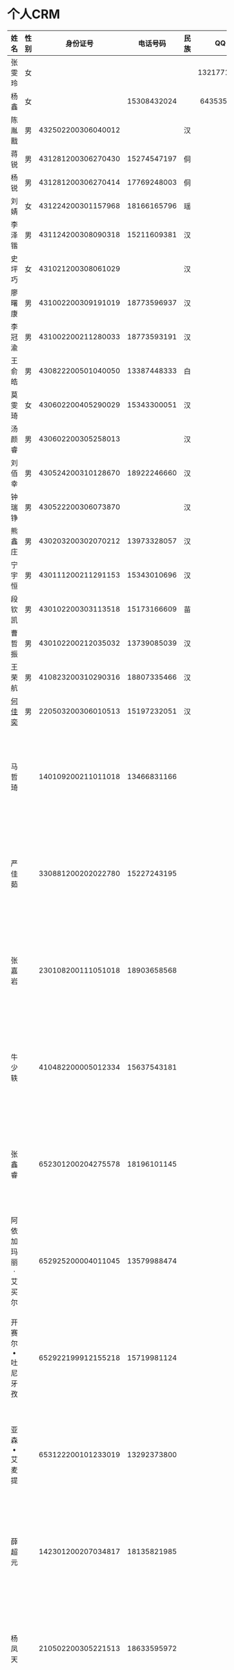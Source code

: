 # 个人CRM



|          姓名         |  性别 |        身份证号        |     电话号码    |  民族 |     QQ     |     学校    |     学院     |  班级序列号 |     学号     |
| :-----------------: | :-: | :----------------: | :---------: | :-: | :--------: | :-------: | :--------: | :----: | :--------: |
|         张雯玲         |  女  |                    |             |     | 1321771015 |           |            |        |            |
|          杨鑫         |  女  |                    | 15308432024 |     |  643535128 |           |            |        |            |
|         陈胤戬         |  男  | 432502200306040012 |             |  汉  |            |           |            |        |            |
|          蒋锐         |  男  | 431281200306270430 | 15274547197 |  侗  |            |           |            |        |            |
|          杨锐         |  男  | 431281200306270414 | 17769248003 |  侗  |            |           |            |        |            |
|          刘婧         |  女  | 431224200301157968 | 18166165796 |  瑶  |            |           |            |        |            |
|         李泽锴         |  男  | 431124200308090318 | 15211609381 |  汉  |            |           |            |        |            |
|         史坪巧         |  女  | 431021200308061029 |             |  汉  |            |           |            |        |            |
|         廖曙康         |  男  | 431002200309191019 | 18773596937 |  汉  |            |           |            |        |            |
|         李冠渝         |  男  | 431002200211280033 | 18773593191 |  汉  |            |           |            |        |            |
|         王俞皓         |  男  | 430822200501040050 | 13387448333 |  白  |            |           |            |        |            |
|         莫雯琦         |  女  | 430602200405290029 | 15343300051 |  汉  |            |           |            |        |            |
|         汤颜睿         |  男  | 430602200305258013 |             |  汉  |            |           |            |        |            |
|         刘佰幸         |  男  | 430524200310128670 | 18922246660 |  汉  |            |           |            |        |            |
|         钟瑞铮         |  男  | 430522200306073870 |             |  汉  |            |           |            |        |            |
|         熊鑫庄         |  男  | 430203200302070212 | 13973328057 |  汉  |            |           |            |        |            |
|         宁宇恒         |  男  | 430111200211291153 | 15343010696 |  汉  |            |           |            |        |            |
|         段钦凯         |  男  | 430102200303113518 | 15173166609 |  苗  |            |           |            |        |            |
|         曹哲振         |  男  | 430102200212035032 | 13739085039 |  汉  |            |           |            |        |            |
|         王荣航         |  男  | 410823200310290316 | 18807335466 |  汉  |            |           |            |        |            |
| [何佳奕](he-jia-yi.md) |  男  | 220503200306010513 | 15197232051 |  汉  |            |           |            |        |            |
|         马哲琦         |     | 140109200211011018 | 13466831166 |     |            | 东北大学秦皇岛分校 |   控制工程学院   | 200402 |  202013025 |
|         严佳茹         |     | 330881200202022780 | 15227243195 |     |            | 东北大学秦皇岛分校 |   控制工程学院   | 200317 |  202013644 |
|         张嘉岩         |     | 230108200111051018 | 18903658568 |     |            | 东北大学秦皇岛分校 |   控制工程学院   | 200409 |  202013065 |
|         牛少轶         |     | 410482200005012334 | 15637543181 |     |            | 东北大学秦皇岛分校 |   控制工程学院   | 200426 |  202013141 |
|         张鑫睿         |     | 652301200204275578 | 18196101145 |     |            | 东北大学秦皇岛分校 |   控制工程学院   | 200227 |  202013215 |
|      阿依加玛丽·艾买尔      |     | 652925200004011045 | 13579988474 |     |            | 东北大学秦皇岛分校 |   控制工程学院   | 200437 |  202013833 |
|       开赛尔•吐尼牙孜      |     | 652922199912155218 | 15719981124 |     |            | 东北大学秦皇岛分校 |   控制工程学院   | 200531 |  202013218 |
|        亚森•艾麦提       |     | 653122200101233019 | 13292373800 |     |            | 东北大学秦皇岛分校 |   控制工程学院   | 200330 |  202013219 |
|         薛超元         |     | 142301200207034817 | 18135821985 |     |            | 东北大学秦皇岛分校 |   控制工程学院   | 210405 |  202113038 |
|         杨凤天         |     | 210502200305221513 | 18633595972 |     |            | 东北大学秦皇岛分校 |   控制工程学院   | 210407 |  202113054 |
|         唐柯柯         |     | 622824200311210338 | 13884122604 |     |            | 东北大学秦皇岛分校 |   控制工程学院   | 210525 |  202113192 |
|         赵佳军         |     | 371425200210099070 | 13245371298 |     |            | 东北大学秦皇岛分校 |   控制工程学院   | 210616 |  202113116 |
|         王元佐         |     | 511502200304211956 | 15884129109 |     |            | 东北大学秦皇岛分校 |   控制工程学院   | 210622 |  202113170 |
|         高子威         |     | 131182200211233813 | 19331889767 |     |            | 东北大学秦皇岛分校 |   控制工程学院   | 210702 |  202113017 |
|         张首业         |     | 321102200204131919 | 18151632300 |     |            | 东北大学秦皇岛分校 |   控制工程学院   | 200217 |  202013623 |
|         廖宝靖         |     | 632801200211052720 | 18997398288 |     |            | 东北大学秦皇岛分校 |   控制工程学院   | 210630 |  202113204 |
|         谢国品         |     | 520221200012213355 | 18083691321 |     |            | 东北大学秦皇岛分校 |   控制工程学院   | 200135 |  202013794 |
|         赵银凇         |     | 511181200306250012 | 18080610968 |     |            | 东北大学秦皇岛分校 |   控制工程学院   | 210320 |  202113695 |
|         郭佳鑫         |     | 220283200310102715 | 13124344667 |     |            | 东北大学秦皇岛分校 |   控制工程学院   | 210109 |  202113062 |
|         欧阳舒婷        |     | 441623200301100328 | 15919383297 |     |            | 东北大学秦皇岛分校 |   控制工程学院   | 200217 |  202013162 |
|         周梓涵         |     | 420222200301289420 | 15172027593 |     |            | 东北大学秦皇岛分校 |   控制工程学院   | 200532 |  202013732 |
|         温雅然         |     | 350981200308080048 | 15159411586 |     |            | 东北大学秦皇岛分校 |   控制工程学院   | 210427 |  202113509 |
|         胡康达         |     | 330722200212064014 | 18533599960 |     |            | 东北大学秦皇岛分校 |   控制工程学院   | 210311 |  202113086 |
|         蒋幸含         |     | 321322200201305625 | 18851291576 |     |            | 东北大学秦皇岛分校 |   控制工程学院   | 200416 |  202013631 |
|         康玉茹         |     | 150125200209094223 | 18533590902 |     |            | 东北大学秦皇岛分校 |   控制工程学院   | 210527 |  202113043 |
|         柴秉琛         |     | 120111200307150010 | 18502602859 |     |            | 东北大学秦皇岛分校 |   控制工程学院   | 210101 |  202113004 |
|         尚靖博         |     | 141002200208050252 | 15536786969 |     |            | 东北大学秦皇岛分校 |   控制工程学院   | 210204 |  202113615 |
|         马燕逐         |     | 120103200305263214 | 18533586721 |     |            | 东北大学秦皇岛分校 |   控制工程学院   | 210301 |  202113309 |
|         刘姝佳         |     | 230121200301225024 | 15145119992 |     |            | 东北大学秦皇岛分校 |   控制工程学院   | 210627 |  202113073 |
|         侯茗哲         |     | 210522200210104416 | 13130135939 |     |            | 东北大学秦皇岛分校 |   控制工程学院   | 210207 |  202113356 |
|          于鑫         |     | 230621200208010317 | 15245990801 |     |            | 东北大学秦皇岛分校 |   控制工程学院   | 210609 |  202113074 |
|         郭晏晗         |     | 231085200407303649 | 13644637988 |     |            | 东北大学秦皇岛分校 |   控制工程学院   | 210328 |  202113071 |
|          迟锐         |     | 23010520020828373X | 13936292718 |     |            | 东北大学秦皇岛分校 |   控制工程学院   | 210203 |  202113377 |
|         范雨轩         |     | 341221200303182031 | 15846341237 |     |            | 东北大学秦皇岛分校 |   控制工程学院   | 210509 | 202113 072 |
|         刘茁然         |     | 231003200304153524 | 15227256278 |     |            | 东北大学秦皇岛分校 |   控制工程学院   | 210727 |  202113376 |
|         马国良         |     | 230281200211013011 | 15046872655 |     |            | 东北大学秦皇岛分校 |   控制工程学院   | 210709 |  202111375 |
|         刘成午         |     | 210123200401021810 | 13504074189 |     |            | 东北大学秦皇岛分校 |   控制工程学院   | 210706 |  202113354 |
|         王智麟         |     | 211121200209142215 | 15142746136 |     |            | 东北大学秦皇岛分校 |   控制工程学院   | 200310 |  202013587 |
|         罗潇阳         |     | 43132220031125887X | 15616001125 |     |            | 东北大学秦皇岛分校 |   控制工程学院   | 210119 |  202113143 |
|         朱凌萱         |     | 411702200306160619 | 17530360657 |     |            | 东北大学秦皇岛分校 |   控制工程学院   | 210316 |  202113121 |
|         林威桢         |     | 35080220020913701X | 18760086461 |     |            | 东北大学秦皇岛分校 |   控制工程学院   | 210313 |  202113208 |
|         罗俊辉         |     | 360721200304136432 | 18460327756 |     |            | 东北大学秦皇岛分校 |   控制工程学院   | 210614 |  202113412 |
|         陆光华         |     | 360722200306290077 | 18770972352 |     |            | 东北大学秦皇岛分校 |   控制工程学院   | 210314 |  202113103 |
|         徐芃阳         |     | 43010320030615002X | 18712750108 |     |            | 东北大学秦皇岛分校 |   控制工程学院   | 210130 |  202113152 |
|         杨若凡         |     | 371728200401060043 | 18353031015 |     |            | 东北大学秦皇岛分校 |   数学与统计学院  | 210229 |  202115085 |
|         李开妍         |     | 142230200204056320 | 18835026088 |     |            | 东北大学秦皇岛分校 |  外国语言文化学院  | 200112 |  202014045 |
|         冀丽妃         |     | 120106200209046526 | 13114897703 |     |            | 东北大学秦皇岛分校 |   控制工程学院   | 210324 |  202113602 |
|         王昕源         |     | 120104200210192114 | 13821196864 |     |            | 东北大学秦皇岛分校 |   控制工程学院   | 210201 |  202113603 |
|         陈姝羽         |     | 120223200301010165 | 18526504432 |     |            | 东北大学秦皇岛分校 |  外国语言文化学院  | 210302 |  202114009 |
|         杨子怡         |     | 120223200211081664 | 13352077732 |     |            | 东北大学秦皇岛分校 | 计算机与通信工程学院 | 210326 |  202112005 |
|         李铭硕         |     | 131024200205030017 | 18533792969 |     |            | 东北大学秦皇岛分校 |    悉尼学院    | 210201 |  202119242 |
|          赵轩         |     | 120223200310303525 | 19902056620 |     |            | 东北大学秦皇岛分校 |    管理学院    | 210714 |  202111021 |
|         王天奇         |     | 120225200301080035 | 18222922931 |     |            | 东北大学秦皇岛分校 |   控制工程学院   | 210301 |  202113006 |
|         王楷煌         |     | 350504200112181010 | 13328899428 |     |            | 东北大学秦皇岛分校 |   控制工程学院   | 200312 |  202013105 |
|         赵天宇         |     | 230106200203210837 | 15776662465 |     |            | 东北大学秦皇岛分校 |   控制工程学院   | 200312 |  202013611 |
|          义鑫         |     | 452428200201230014 | 15507843225 |     |            | 东北大学秦皇岛分校 |   控制工程学院   | 200332 |  202013768 |
|         谢家宝         |     | 140922200301180012 | 18247480661 |     |            | 东北大学秦皇岛分校 |   控制工程学院   | 210305 |  202113621 |
|         赵佳林         |     | 410782200305212799 | 15517329158 |     |            | 东北大学秦皇岛分校 |   控制工程学院   | 210314 |  202113668 |
|         张琬晨         |     | 411303200302220041 | 15936151099 |     |            | 东北大学秦皇岛分校 |   控制工程学院   | 210129 |  202113440 |
|         张丁文         |     | 530324200211171553 | 19384645498 |     |            | 东北大学秦皇岛分校 |   控制工程学院   | 210324 |  202113485 |
|          张浩         |     | 341281200208114993 | 18630310875 |     |            | 东北大学秦皇岛分校 |   控制工程学院   | 200524 |  202013664 |
|         王宇轩         |     | 220602200212020613 | 18504496911 |     |            | 东北大学秦皇岛分校 |   控制工程学院   | 210109 |  202113365 |
|         金孝阳         |     | 342601200207120014 | 17705652978 |     |            | 东北大学秦皇岛分校 |   控制工程学院   | 200120 |  202013652 |
|         宋雨萌         |     | 140421200210230420 | 15603457215 |     |            | 东北大学秦皇岛分校 |   控制工程学院   | 210227 |  202113335 |
|          师浩         |     | 530323200401111133 | 18895988435 |     |            | 东北大学秦皇岛分校 |   控制工程学院   | 210322 |  202113705 |
|          曾翀         |     | 431228200304140227 | 18874508619 |     |            | 东北大学秦皇岛分校 |   控制工程学院   | 210729 |  202113150 |
|         潘凯欣         |     | 332528200201010028 | 13059652001 |     |            | 东北大学秦皇岛分校 |   控制工程学院   | 200119 |  202013645 |
|         蒋思涵         |     | 32128320020812906X | 15190613333 |     |            | 东北大学秦皇岛分校 |   控制工程学院   | 200212 |  202013630 |
|         唐鹏博         |     | 320722200102215414 | 17368101051 |     |            | 东北大学秦皇岛分校 |   控制工程学院   | 200520 |  202013627 |
|          吴超         |     | 620321200310273013 | 18919353524 |     |            | 东北大学秦皇岛分校 |   控制工程学院   | 210323 |  202113709 |
|         郑张宇         |     | 511502200307188878 | 19940982948 |     |            | 东北大学秦皇岛分校 |   控制工程学院   | 210722 |  202113171 |
|         柳沂萱         |     | 130621200308097524 | 15720033099 |     |            | 东北大学秦皇岛分校 |   控制工程学院   | 210125 |  202113613 |
|          谢宁         |     | 360702200305142528 | 18533567655 |     |            | 东北大学秦皇岛分校 |   控制工程学院   | 210327 |  202113657 |
|         李晨阳         |     | 33102120021109201X | 19883607717 |     |            | 东北大学秦皇岛分校 |   控制工程学院   | 210411 |  202113088 |
|         何天强         |     | 431021200307021578 | 18173573627 |     |            | 东北大学秦皇岛分校 |   控制工程学院   | 210719 |  202113149 |
|         叶木昱         |     | 340111200305116557 | 18617817344 |     |            | 东北大学秦皇岛分校 |   控制工程学院   | 210310 |  202113650 |
|          刘恋         |     | 110112200303151424 | 18210456255 |     |            | 东北大学秦皇岛分校 |   控制工程学院   | 210726 |  202113003 |
|         韩格格         |     | 610114200211193521 | 17733597381 |     |            | 东北大学秦皇岛分校 |   控制工程学院   | 210530 |  202113186 |
|         陈铂元         |     | 220104200302214417 | 13944153423 |     |            | 东北大学秦皇岛分校 |   控制工程学院   | 210307 |  202113632 |
|         曹子耿         |     | 130130200207200018 | 13933850720 |     |            | 东北大学秦皇岛分校 |   控制工程学院   | 210403 |  202113610 |
|         陈星翰         |     | 210102200211221211 | 18100400225 |     |            | 东北大学秦皇岛分校 |   控制工程学院   | 210405 |  202113626 |
|         初春童         |     | 231121200306012520 | 18745633054 |     |            | 东北大学秦皇岛分校 |    管理学院    | 210622 |  202111181 |
|         胡淑媛         |     | 330181200305170024 | 17131058556 |     |            | 东北大学秦皇岛分校 |   控制工程学院   | 210426 |  202113646 |
|          霍惟         |     | 420117200405120033 | 13125055829 |     |            | 东北大学秦皇岛分校 |   控制工程学院   | 210415 |  202113675 |
|         刘嘉琦         |     | 431302200310127530 | 19932811405 |     |            | 东北大学秦皇岛分校 |   控制工程学院   | 210417 |  202113683 |
|         罗鼎成         |     | 36010420030323041X | 13807081805 |     |            | 东北大学秦皇岛分校 |   控制工程学院   | 210412 |  202113659 |
|         马佳瑞         |     | 152626200305191520 | 15598065151 |     |            | 东北大学秦皇岛分校 |   控制工程学院   | 210425 |  202113623 |
|         席天颖         |     | 130632200304044424 | 19801913155 |     |            | 东北大学秦皇岛分校 |   控制工程学院   | 210424 |  202113607 |
|         张恩豪         |     | 370502200301022810 | 15006842145 |     |            | 东北大学秦皇岛分校 |   控制工程学院   | 201413 |  202113662 |
|         张文博         |     | 210727200304146919 | 15241626772 |     |            | 东北大学秦皇岛分校 |   控制工程学院   | 210206 |  202113629 |
|         朱政宇         |     | 421182200310080014 | 17786628678 |     |            | 东北大学秦皇岛分校 |   控制工程学院   | 210216 |  202113677 |
|         邹果宏         |     | 43010420030831301X | 13507481443 |     |            | 东北大学秦皇岛分校 |   控制工程学院   | 210317 |  202113682 |
|          赖宸         |     | 350823200204293728 | 18532013991 |     |            | 东北大学秦皇岛分校 |   控制工程学院   | 200124 |  202013669 |
|         黄一恒         |     | 310112200205275615 | 18217014470 |     |            | 东北大学秦皇岛分校 |   控制工程学院   | 200519 |  202013621 |
|         杨乐为         |     | 340604200106251418 | 17358001682 |     |            | 东北大学秦皇岛分校 |   控制工程学院   | 200122 |  202013661 |
|         郑翼天         |     | 341503200301040316 | 15357482312 |     |            | 东北大学秦皇岛分校 |   控制工程学院   | 200118 |  202013650 |
|          张瑜         |     | 13098320020517182X | 18831733305 |     |            | 东北大学秦皇岛分校 |   控制工程学院   | 200105 |  202013530 |
|         邵相龙         |     | 230121200204110014 | 18630352075 |     |            | 东北大学秦皇岛分校 |   控制工程学院   | 200115 |  202013609 |
|         钱亦凡         |     | 330184200008240056 | 13325717130 |     |            | 东北大学秦皇岛分校 |   控制工程学院   | 200117 |  202013635 |
|         苏昊天         |     | 371202200209142611 | 18663463765 |     |            | 东北大学秦皇岛分校 |   控制工程学院   | 200119 |  202013685 |
|         肖溢华         |     | 360103200210220312 | 18630300995 |     |            | 东北大学秦皇岛分校 |   控制工程学院   | 200216 |  202013674 |
|         邵梓豪         |     | 36042820040216083X | 18270210449 |     |            | 东北大学秦皇岛分校 |   控制工程学院   | 200421 |  202013677 |
|         黄培元         |     | 412701200210092000 | 13230378397 |     |            | 东北大学秦皇岛分校 |   控制工程学院   | 200325 |  202013717 |
|          唐爽         |     | 431102200212120000 | 15673493895 |     |            | 东北大学秦皇岛分校 |   控制工程学院   | 200120 |  202013745 |
|         陈卓含         |     | 511721200108127000 | 15281898511 |     |            | 东北大学秦皇岛分校 |   控制工程学院   | 200334 |  202013785 |
|         孙泽玺         |     | 410303200208160000 | 15737932153 |     |            | 东北大学秦皇岛分校 |   控制工程学院   | 200226 |  202013705 |
|         张书浩         |     | 370502200203086000 | 13176472709 |     |            | 东北大学秦皇岛分校 |   控制工程学院   | 200320 |  202013689 |
|         汤凯琦         |     | 420222200204230419 | 18532025905 |     |            | 东北大学秦皇岛分校 |   控制工程学院   | 200429 |  202013733 |
|          熊壮         |     | 420104200110290818 | 18986118451 |     |            | 东北大学秦皇岛分校 |   控制工程学院   | 200238 |  202016197 |
|          吕信         |     | 330821200204267275 | 13353327566 |     |            | 东北大学秦皇岛分校 |   控制工程学院   | 200417 |  202013638 |
|         毛梦涛         |     | 421127200209100856 | 13367132830 |     |            | 东北大学秦皇岛分校 |   控制工程学院   | 200133 |  202013738 |
|          王维         |     | 421122200303245814 | 13171823986 |     |            | 东北大学秦皇岛分校 |   控制工程学院   | 200123 |  202013737 |
|         黄竣菲         |     | 420606200203293049 | 15072277345 |     |            | 东北大学秦皇岛分校 |   控制工程学院   | 200328 |  202013735 |
|          王浩         |     | 150205200207280719 | 15848831345 |     |            | 东北大学秦皇岛分校 |   控制工程学院   | 210305 |  202113346 |
|         刘琛宇         |     | 150221200203130019 | 13664077131 |     |            | 东北大学秦皇岛分校 |   控制工程学院   | 210205 |  202113345 |
|         陶一凡         |     | 152921200304190029 | 15248832630 |     |            | 东北大学秦皇岛分校 |    管理学院    | 211118 |  202111103 |
|         高薪媛         |     | 152723200209038426 | 15047124839 |     |            | 东北大学秦皇岛分校 |  外国语言文化学院  | 210410 |  202114048 |
|          王巡         |     | 340621200305257819 | 15756104367 |     |            | 东北大学秦皇岛分校 |   控制工程学院   | 210213 |  202113406 |
|         汪澄哲         |     | 331003200212170152 | 13806587774 |     |            | 东北大学秦皇岛分校 |   控制工程学院   | 210212 |  202113398 |
|         温子豪         |     | 360730200305170110 | 17870083669 |     |            | 东北大学秦皇岛分校 |   控制工程学院   | 210215 |  202113415 |
|         顾泰雷         |     | 321324200308180175 | 19825871226 |     |            | 东北大学秦皇岛分校 |   控制工程学院   | 210211 |  202113390 |
|         许加恒         |     | 320826200201061000 | 18752326781 |     |            | 东北大学秦皇岛分校 | 计算机与通信工程学院 | 200211 |  202012610 |
|         陈松逸         |     | 331004200202070000 | 13732349913 |     |            | 东北大学秦皇岛分校 | 计算机与通信工程学院 | 200212 |  202012621 |
|         叶悟鋮         |     | 331081200302187000 | 13058667125 |     |            | 东北大学秦皇岛分校 |   控制工程学院   | 210112 |  202113397 |
|         杨崇锹         |     | 331081200305277000 | 13968594060 |     |            | 东北大学秦皇岛分校 | 计算机与通信工程学院 | 210710 |  202112623 |
|          郭浩         |     | 342423200211207910 | 18533567538 |     |            | 东北大学秦皇岛分校 |   控制工程学院   | 210612 |  202113099 |
|          王晴         |     | 13098120030315342X | 18713718095 |     |            | 东北大学秦皇岛分校 |   控制工程学院   | 210626 |  202113321 |
|         乜荣坤         |     | 130930200304272420 | 18712789316 |     |            | 东北大学秦皇岛分校 |   控制工程学院   | 210726 |  202113328 |
|          孙星         |     | 342423200303117824 | 19556339603 |     |            | 东北大学秦皇岛分校 |    管理学院    | 211223 |  202111247 |
|         步梦越         |     | 410221200306045946 | 18712772336 |     |            | 东北大学秦皇岛分校 |   控制工程学院   | 210628 |  202113430 |
|         吴昊哲         |     | 220282200302043210 | 15948441812 |     |            | 东北大学秦皇岛分校 |   控制工程学院   | 210608 |  202113368 |
|         张鑫月         |     | 220702200305174625 | 13304382426 |     |            | 东北大学秦皇岛分校 |   控制工程学院   | 210627 |  202113366 |
|         周翔宇         |     | 342425200401214911 | 17880121518 |     |            | 东北大学秦皇岛分校 |   控制工程学院   | 210113 |  202113101 |
|         徐明壮         |     | 220284200208115815 | 13244022597 |     |            | 东北大学秦皇岛分校 |   控制工程学院   | 200512 |  202013057 |
|          帅骏         |     | 340827200212300055 | 19856098656 |     |            | 东北大学秦皇岛分校 |   控制工程学院   | 200217 |  202013093 |
|         陈大川         |     | 360401200112242036 | 15779215893 |     |            | 东北大学秦皇岛分校 |   控制工程学院   | 200313 |  202013107 |
|         夏益凯         |     | 131121200210283218 | 16632860918 |     |            | 东北大学秦皇岛分校 |   控制工程学院   | 200303 |  202013022 |
|         蔡子龙         |     | 110103200110130000 | 15811137218 |     |            | 东北大学秦皇岛分校 |   控制工程学院   | 200202 |  202013001 |
|          刘帅         |     | 140321200010280000 | 15635357745 |     |            | 东北大学秦皇岛分校 |   控制工程学院   | 200107 |  202013030 |
|         王智舆         |     | 15022120010504001X | 15174955462 |     |            | 东北大学秦皇岛分校 |   控制工程学院   | 200509 |  202013038 |
|         高景芳         |     | 13102520020512305X | 19565159213 |     |            | 东北大学秦皇岛分校 |   控制工程学院   | 200204 |  202013015 |

